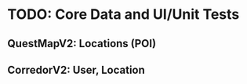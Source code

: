# TODO: Core Data and UI/Unit Tests

## QuestMapV2: Locations (POI)

## CorredorV2: User, Location

